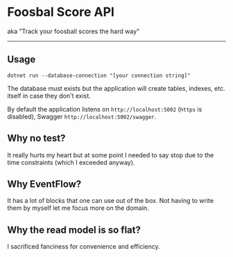 # Foosbal Score API

aka "Track your foosball scores the hard way"

---

## Usage

`dotnet run --database-connection "[your connection string]"`

The database must exists but the application will create tables, indexes, etc. itself in case they don't exist.

By default the application listens on `http://localhost:5002` (`https` is disabled), Swagger `http://localhost:5002/swagger`.

## Why no test?

It really hurts my heart but at some point I needed to say stop due to the time constraints (which I exceeded anyway).

## Why EventFlow?

It has a lot of blocks that one can use out of the box. Not having to write them by myself let me focus more on the domain.

## Why the read model is so flat?

I sacrificed fanciness for convenience and efficiency.